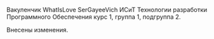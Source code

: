 Вакуленчик WhatIsLove SerGayeeVich
ИСиТ
Технологии разработки Программного Обеспечения
курс 1, группа 1, подгруппа 2.

Внесены изменения.
